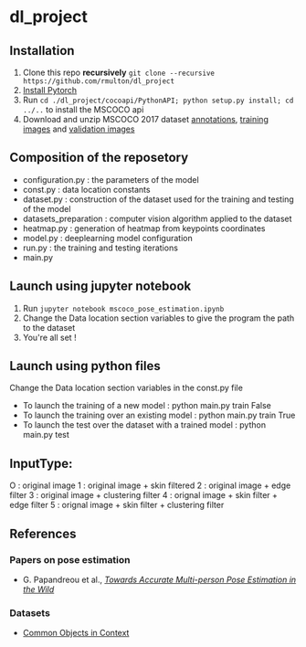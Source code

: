# dl_project

## Installation
1. Clone this repo **recursively** ```git clone --recursive https://github.com/rmulton/dl_project```
2. [Install Pytorch](http://pytorch.org/)
3. Run ```cd ./dl_project/cocoapi/PythonAPI; python setup.py install; cd ../..``` to install the MSCOCO api
4. Download and unzip MSCOCO 2017 dataset [annotations](http://images.cocodataset.org/annotations/annotations_trainval2017.zip), [training images](http://images.cocodataset.org/zips/train2017.zip) and [validation images](http://images.cocodataset.org/zips/val2017.zip)

## Composition of the reposetory
- configuration.py : the parameters of the model
- const.py : data location constants
- dataset.py : construction of the dataset used for the training and testing of the model
- datasets_preparation : computer vision algorithm applied to the dataset
- heatmap.py : generation of heatmap from keypoints coordinates
- model.py : deeplearning model configuration
- run.py : the training and testing iterations
- main.py 

## Launch using jupyter notebook
1. Run ```jupyter notebook mscoco_pose_estimation.ipynb```
2. Change the Data location section variables to give the program the path to the dataset
3. You're all set !

## Launch using python files
Change the Data location section variables in the const.py file
- To launch the training of a new model : python main.py train False <inputType>
- To launch the training over an existing model : python main.py train True <inputType> <epochNumber>
- To launch the test over the dataset with a trained model : python main.py test <epochNumber> <inputType>
## InputType:
O : original image
1 : original image + skin filtered 
2 : original image + edge filter 
3 : original image + clustering filter 
4 : orignal image + skin filter + edge filter
5 : orignal image + skin filter + clustering filter


## References
### Papers on pose estimation
- G. Papandreou et al., [*Towards Accurate Multi-person Pose Estimation in the Wild*](https://arxiv.org/pdf/1701.01779.pdf)
### Datasets
- [Common Objects in Context](http://cocodataset.org)
